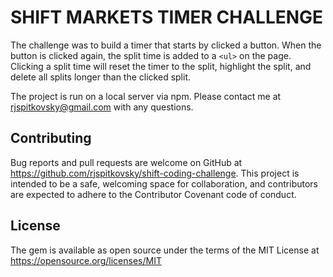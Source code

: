 # SHIFT MARKETS TIMER CHALLENGE

The challenge was to build a timer that starts by clicked a button. When the button is clicked again, the split time is added to a ```<ul>``` on the page. Clicking a split time will reset the timer to the split, highlight the split, and delete all splits longer than the clicked split.

The project is run on a local server via npm. Please contact me at rjspitkovsky@gmail.com with any questions.

## Contributing
Bug reports and pull requests are welcome on GitHub at https://github.com/rjspitkovsky/shift-coding-challenge. This project is intended to be a safe, welcoming space for collaboration, and contributors are expected to adhere to the Contributor Covenant code of conduct.

## License
The gem is available as open source under the terms of the MIT License at https://opensource.org/licenses/MIT
